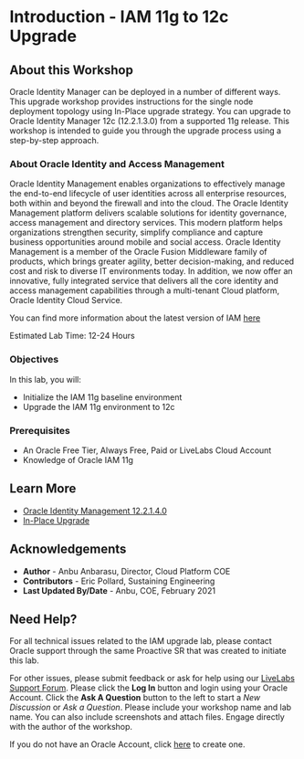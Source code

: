 # Introduction - IAM 11g to 12c Upgrade

## About this Workshop

Oracle Identity Manager can be deployed in a number of different ways. This upgrade workshop provides instructions for the single node deployment topology using In-Place upgrade strategy. You can upgrade to Oracle Identity Manager 12c (12.2.1.3.0) from a supported 11g release.
This workshop is intended to guide you through the upgrade process using a step-by-step approach.  

### About Oracle Identity and Access Management
Oracle Identity Management enables organizations to effectively manage the end-to-end lifecycle of user identities across all enterprise resources, both within and beyond the firewall and into the cloud. The Oracle Identity Management platform delivers scalable solutions for identity governance, access management and directory services. This modern platform helps organizations strengthen security, simplify compliance and capture business opportunities around mobile and social access.
Oracle Identity Management is a member of the Oracle Fusion Middleware family of products, which brings greater agility, better decision-making, and reduced cost and risk to diverse IT environments today.
In addition, we now offer an innovative, fully integrated service that delivers all the core identity and access management capabilities through a multi-tenant Cloud platform, Oracle Identity Cloud Service.

You can find more information about the latest version of IAM [here](https://docs.oracle.com/en/middleware/idm/suite/12.2.1.4/index.html)


Estimated Lab Time: 12-24 Hours

### Objectives

In this lab, you will:
* Initialize the IAM 11g baseline environment
* Upgrade the IAM 11g environment to 12c

### Prerequisites

* An Oracle Free Tier, Always Free, Paid or LiveLabs Cloud Account
* Knowledge of Oracle IAM 11g

## Learn More

* [Oracle Identity Management 12.2.1.4.0](https://docs.oracle.com/en/middleware/idm/suite/12.2.1.4/index.html)
* [In-Place Upgrade](https://docs.oracle.com/en/middleware/fusion-middleware/iamus/place-upgrade-strategies.html#GUID-9F906AE2-5BDF-426D-A97C-AC546ABFBD28)

## Acknowledgements
* **Author** - Anbu Anbarasu, Director, Cloud Platform COE  
* **Contributors** -  Eric Pollard, Sustaining Engineering  
* **Last Updated By/Date** - Anbu, COE, February 2021

## Need Help?
For all technical issues related to the IAM upgrade lab, please contact Oracle support through the same Proactive SR that was created to initiate this lab.  

For other issues, please submit feedback or ask for help using our [LiveLabs Support Forum](https://community.oracle.com/tech/developers/categories/goldengate-on-premises). Please click the **Log In** button and login using your Oracle Account. Click the **Ask A Question** button to the left to start a *New Discussion* or *Ask a Question*.  Please include your workshop name and lab name.  You can also include screenshots and attach files.  Engage directly with the author of the workshop.

If you do not have an Oracle Account, click [here](https://profile.oracle.com/myprofile/account/create-account.jspx) to create one.
